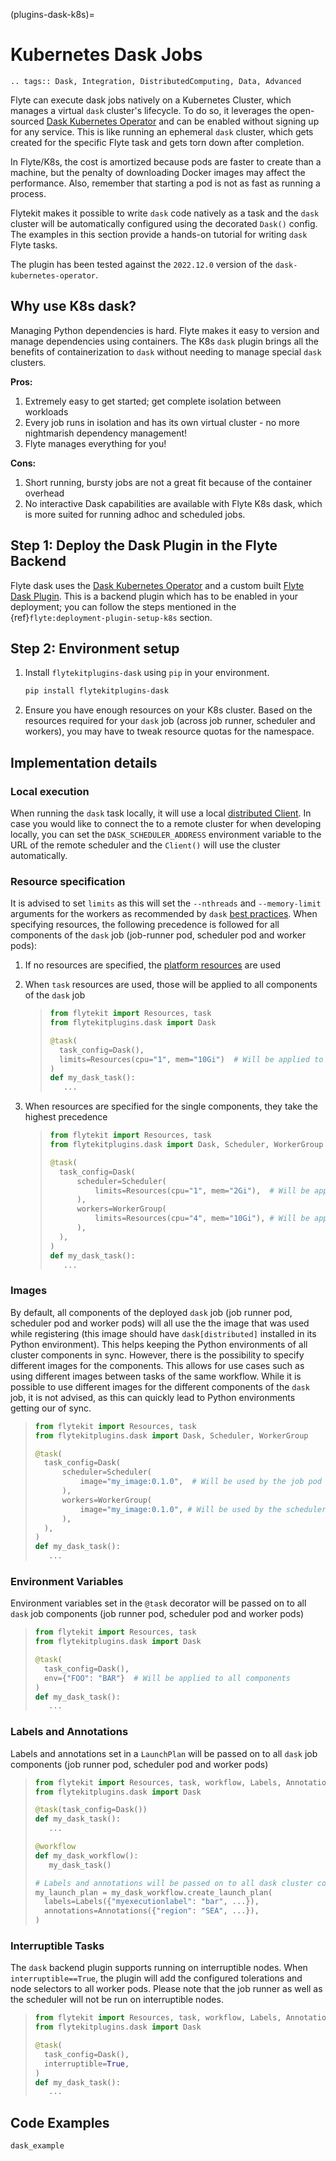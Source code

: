 (plugins-dask-k8s)=

# Kubernetes Dask Jobs

```{eval-rst}
.. tags:: Dask, Integration, DistributedComputing, Data, Advanced
```

Flyte can execute dask jobs natively on a Kubernetes Cluster, which manages a virtual `dask` cluster's lifecycle. To
do so, it leverages the open-sourced [Dask Kubernetes Operator](https://kubernetes.dask.org/en/latest/operator.html)
and can be enabled without signing up for any service. This is like running an ephemeral `dask` cluster, which gets
created for the specific Flyte task and gets torn down after completion.

In Flyte/K8s, the cost is amortized because pods are faster to create than a machine, but the penalty of downloading
Docker images may affect the performance. Also, remember that starting a pod is not as fast as running a process.

Flytekit makes it possible to write `dask` code natively as a task and the `dask` cluster will be automatically
configured using the decorated `Dask()` config. The examples in this section provide a hands-on tutorial for writing
`dask` Flyte tasks.

The plugin has been tested against the `2022.12.0` version of the `dask-kubernetes-operator`.

## Why use K8s dask?

Managing Python dependencies is hard. Flyte makes it easy to version  and manage dependencies using containers. The
K8s `dask` plugin brings all the benefits of containerization to `dask` without needing to manage special `dask`
clusters.

**Pros:**

1. Extremely easy to get started; get complete isolation between workloads
2. Every job runs in isolation and has its own virtual cluster - no more nightmarish dependency management!
3. Flyte manages everything for you!

**Cons:**

1. Short running, bursty jobs are not a great fit because of the container overhead
2. No interactive Dask capabilities are available with Flyte K8s dask, which is more suited for running adhoc and
   scheduled jobs.

## Step 1: Deploy the Dask Plugin in the Flyte Backend

Flyte dask uses the [Dask Kubernetes Operator](https://kubernetes.dask.org/en/latest/operator.html) and a custom
built [Flyte Dask Plugin](https://pkg.go.dev/github.com/flyteorg/flyteplugins@v1.0.28/go/tasks/plugins/k8s/dask).
This is a backend plugin which has to be enabled in your deployment; you can follow the steps mentioned in the
{ref}`flyte:deployment-plugin-setup-k8s` section.

## Step 2: Environment setup

1. Install `flytekitplugins-dask` using `pip` in your environment.

   ```bash
   pip install flytekitplugins-dask
   ```

2. Ensure you have enough resources on your K8s cluster. Based on the resources required for your `dask` job (across job runner, scheduler and workers), you may have to tweak resource quotas for the namespace.

## Implementation details

### Local execution

When running the `dask` task locally, it will use a local [distributed Client](https://distributed.dask.org/en/stable/client.html). In case you would like to connect the to a remote cluster for
when developing locally, you can set the `DASK_SCHEDULER_ADDRESS` environment variable to the URL of the remote
scheduler and the `Client()` will use the cluster automatically.

### Resource specification

It is advised to set `limits` as this will set the `--nthreads` and `--memory-limit` arguments for the workers
as recommended by `dask` [best practices](https://kubernetes.dask.org/en/latest/kubecluster.html?highlight=--nthreads#best-practices).
When specifying resources, the following precedence is followed for all components of the `dask` job (job-runner pod,
scheduler pod and worker pods):

1. If no resources are specified, the [platform resources](https://github.com/flyteorg/flyte/blob/1e3d515550cb338c2edb3919d79c6fa1f0da5a19/charts/flyte-core/values.yaml#L520-L531) are used

2. When `task` resources are used, those will be applied to all components of the `dask` job

   > ```python
   > from flytekit import Resources, task
   > from flytekitplugins.dask import Dask
   >
   > @task(
   >   task_config=Dask(),
   >   limits=Resources(cpu="1", mem="10Gi")  # Will be applied to all components
   > )
   > def my_dask_task():
   >    ...
   > ```

3. When resources are specified for the single components, they take the highest precedence

   > ```python
   > from flytekit import Resources, task
   > from flytekitplugins.dask import Dask, Scheduler, WorkerGroup
   >
   > @task(
   >   task_config=Dask(
   >       scheduler=Scheduler(
   >           limits=Resources(cpu="1", mem="2Gi"),  # Will be applied to the job pod
   >       ),
   >       workers=WorkerGroup(
   >           limits=Resources(cpu="4", mem="10Gi"), # Will be applied to the scheduler and worker pods
   >       ),
   >   ),
   > )
   > def my_dask_task():
   >    ...
   > ```

### Images

By default, all components of the deployed `dask` job (job runner pod, scheduler pod and worker pods) will all use the
the image that was used while registering (this image should have `dask[distributed]` installed in its Python
environment). This helps keeping the Python environments of all cluster components in sync.
However, there is the possibility to specify different images for the components. This allows for use cases such as using
different images between tasks of the same workflow. While it is possible to use different images for the different
components of the `dask` job, it is not advised, as this can quickly lead to Python environments getting our of sync.

> ```python
> from flytekit import Resources, task
> from flytekitplugins.dask import Dask, Scheduler, WorkerGroup
>
> @task(
>   task_config=Dask(
>       scheduler=Scheduler(
>           image="my_image:0.1.0",  # Will be used by the job pod
>       ),
>       workers=WorkerGroup(
>           image="my_image:0.1.0", # Will be used by the scheduler and worker pods
>       ),
>   ),
> )
> def my_dask_task():
>    ...
> ```

### Environment Variables

Environment variables set in the `@task` decorator will be passed on to all `dask` job components (job runner pod,
scheduler pod and worker pods)

> ```python
> from flytekit import Resources, task
> from flytekitplugins.dask import Dask
>
> @task(
>   task_config=Dask(),
>   env={"FOO": "BAR"}  # Will be applied to all components
> )
> def my_dask_task():
>    ...
> ```

### Labels and Annotations

Labels and annotations set in a `LaunchPlan` will be passed on to all `dask` job components (job runner pod,
scheduler pod and worker pods)

> ```python
> from flytekit import Resources, task, workflow, Labels, Annotations
> from flytekitplugins.dask import Dask
>
> @task(task_config=Dask())
> def my_dask_task():
>    ...
>
> @workflow
> def my_dask_workflow():
>    my_dask_task()
>
> # Labels and annotations will be passed on to all dask cluster components
> my_launch_plan = my_dask_workflow.create_launch_plan(
>   labels=Labels({"myexecutionlabel": "bar", ...}),
>   annotations=Annotations({"region": "SEA", ...}),
> )
> ```

### Interruptible Tasks

The `dask` backend plugin supports running on interruptible nodes. When `interruptible==True`, the plugin will add
the configured tolerations and node selectors to all worker pods. Please note that the job runner as well as the
scheduler will not be run on interruptible nodes.

> ```python
> from flytekit import Resources, task, workflow, Labels, Annotations
> from flytekitplugins.dask import Dask
>
> @task(
>   task_config=Dask(),
>   interruptible=True,
> )
> def my_dask_task():
>    ...
> ```

## Code Examples

```{auto-examples-toc}
dask_example
```
